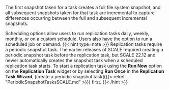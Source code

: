 &NewLine;

The first snapshot taken for a task creates a full file system snapshot, and all subsequent snapshots taken for that task are incremental to capture differences occurring between the full and subsequent incremental snapshots.

Scheduling options allow users to run replication tasks daily, weekly, monthly, or on a custom schedule. 
Users also have the option to run a scheduled job on demand. 
{{< hint type=note >}}
Replication tasks require a periodic snapshot task. 
The earlier releases of SCALE required creating a periodic snapshot task before the replication task, but SCALE 22.12 and newer automatically creates the snapshot task when a scheduled replication task starts.
To start a replication task using the **Run Now** option on the **Replication Task** widget or by selecting **Run Once** in the **Replication Task Wizard**, [create a periodic snapshot task]({{< relref "PeriodicSnapshotTasksSCALE.md" >}}) first.
{{< /hint >}}